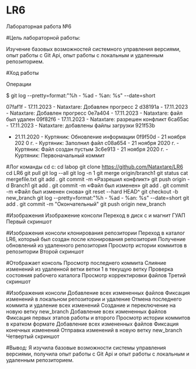 # LR6


Лабораторная работа №6


#Цель лабораторной работы:


Изучение базовых возможностей системного управления версиями, опыт работы с Git Api, опыт работы с локальным и удаленным репозиторием.


#Ход работы


Операции


$ git log --pretty=format:"%h - %ad - %an: %s" --date=short

  
07faf1f - 17.11.2023 - Nataxtare: Добавлен прогресс 2
d38191a - 17.11.2023 - Nataxtare: Добавлен прогресс
0e7a404 - 17.11.2023 - Nataxtare: файл был удален
09f82f6 - 17.11.2023 - Nataxtare: разрешен конфликт
6ca65ac - 17.11.2023 - Nataxtare: добавлены файлы загрузки 921f53b
- 21.11.2020 - Куртяник: Обновление информации
0f9f50d - 21 ноября 202 0 г. - Куртяник: Заполнил файл
c08a654 - 21 ноября 2020 г. - Куртяник: Файл создан пустым
3c6e913 - 21 ноября 2020 г. - Куртяник: Первоначальный коммит

#Лог команды
cd с:
cd labop
git clone https://github.com/Nataxtare/LR6
cd LR6
git pull
git log --all
git log -n 1
git merge origin/branch1
git status
cat mergefile.txt
git add .
git commit -m «Разрешил конфликт»
git push origin -d Branch1
git add .
git commit -m «Файл был изменен»
git add .
git commit -m «Файл был изменен снова»
git reset --hard HEAD^
git checkout -b new_branch
git log --pretty=format:"%h - %ad - %an: %s" --date=short
git add .
git commit -m "Окончательный"
git push origin new_branch

#Изображения
Изображение консоли
Переход в диск с и магнит ГУАП
Первый скриншот

#Изображения консоли
клонирования репозитории
Переход в каталог LR6, который был создан после клонирования репозитория
Получение обновлений из удаленного репозитория
Просмотр истории коммитов в репозитории
Второй скриншот

#Отображает консоль
Просмотр последнего коммита
Слияние изменений из удаленной ветки ветки 1 в текущую ветку
Проверка состояния рабочего каталога
Просмотр корректировки файлов
Третий скриншот

#Изображения консоли
Добавление всех измененных файлов
Фиксация изменений в локальном репозитории и удаление
Отмена последнего коммита и удаление всех изменений
Создание и переключение на новую ветку new_branch
Добавление всех измененных файлов
Фиксация первых этапов работы и второго
Просмотр истории коммитов в кратком формате
Добавление всех измененных файлов
Фиксация конечных изменений
Отправка изменений в новую ветку new_branch
Четвертый скриншот

#Вывод:
Я изучила базовые возможности системы управления версиями, получила опыт работы с Git Api и опыт работы с локальным и удаленным репозиторием.
